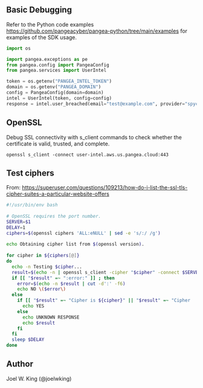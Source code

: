 ## Basic Debugging

Refer to the Python code examples <https://github.com/pangeacyber/pangea-python/tree/main/examples> for examples of the SDK usage.

```python
import os

import pangea.exceptions as pe
from pangea.config import PangeaConfig
from pangea.services import UserIntel

token = os.getenv("PANGEA_INTEL_TOKEN")
domain = os.getenv("PANGEA_DOMAIN")
config = PangeaConfig(domain=domain)
intel = UserIntel(token, config=config)
response = intel.user_breached(email="test@example.com", provider="spycloud", verbose=False, raw=True)
```

## OpenSSL

Debug SSL connectivity with s_client commands to check whether the certificate is valid, trusted, and complete.

`openssl s_client -connect user-intel.aws.us.pangea.cloud:443`

## Test ciphers

From: <https://superuser.com/questions/109213/how-do-i-list-the-ssl-tls-cipher-suites-a-particular-website-offers>

```bash
#!/usr/bin/env bash
    
# OpenSSL requires the port number.
SERVER=$1
DELAY=1
ciphers=$(openssl ciphers 'ALL:eNULL' | sed -e 's/:/ /g')
    
echo Obtaining cipher list from $(openssl version).
    
for cipher in ${ciphers[@]}
do
  echo -n Testing $cipher...
  result=$(echo -n | openssl s_client -cipher "$cipher" -connect $SERVER 2>&1)
  if [[ "$result" =~ ":error:" ]] ; then
    error=$(echo -n $result | cut -d':' -f6)
    echo NO \($error\)
  else
    if [[ "$result" =~ "Cipher is ${cipher}" || "$result" =~ "Cipher    :" ]] ; then
      echo YES
    else
      echo UNKNOWN RESPONSE
      echo $result
    fi
  fi
  sleep $DELAY
done
```

## Author 

Joel W. King (@joelwking)
